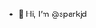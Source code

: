 - 👋 Hi, I’m @sparkjd

<!---
sparkjd/sparkjd is a ✨ special ✨ repository because its `README.md` (this file) appears on your GitHub profile.
You can click the Preview link to take a look at your changes.
--->
